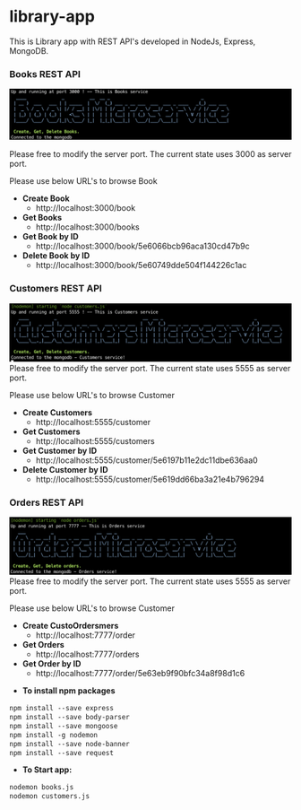 # library-app
This is Library app with REST API's developed in NodeJs, Express, MongoDB.

### Books REST API
![Alt text](Books-Banner.png "Books")

Please free to modify the server port. The current state uses 3000 as server port.

Please use below URL's to browse Book

* **Create Book**
    - http://localhost:3000/book
* **Get Books**
    - http://localhost:3000/books
* **Get Book by ID**
    - http://localhost:3000/book/5e6066bcb96aca130cd47b9c
* **Delete Book by ID**
    - http://localhost:3000/book/5e60749dde504f144226c1ac

### Customers REST API
![Alt text](Customers-Banner.png "Customers")
Please free to modify the server port. The current state uses 5555 as server port.

Please use below URL's to browse Customer

* **Create Customers**
    - http://localhost:5555/customer
* **Get Customers**
    - http://localhost:5555/customers
* **Get Customer by ID**
    - http://localhost:5555/customer/5e6197b11e2dc11dbe636aa0
* **Delete Customer by ID**
    - http://localhost:5555/customer/5e619dd66ba3a21e4b796294

### Orders REST API
![Alt text](Orders-Banner.png "Orders")
Please free to modify the server port. The current state uses 5555 as server port.

Please use below URL's to browse Customer

* **Create CustoOrdersmers**
    - http://localhost:7777/order
* **Get Orders**
    - http://localhost:7777/orders
* **Get Order by ID**
    - http://localhost:7777/order/5e63eb9f90bfc34a8f98d1c6

- **To install npm packages**
```
npm install --save express
npm install --save body-parser
npm install --save mongoose
npm install -g nodemon
npm install --save node-banner
npm install --save request
```
- **To Start app:**
```
nodemon books.js
nodemon customers.js
```